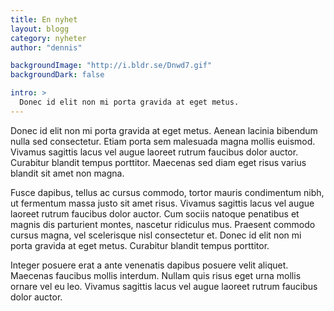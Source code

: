 ```yaml
---
title: En nyhet
layout: blogg
category: nyheter
author: "dennis"

backgroundImage: "http://i.bldr.se/Dnwd7.gif"
backgroundDark: false

intro: >
  Donec id elit non mi porta gravida at eget metus.
---
```


Donec id elit non mi porta gravida at eget metus. Aenean lacinia bibendum nulla sed consectetur. Etiam porta sem malesuada magna mollis euismod. Vivamus sagittis lacus vel augue laoreet rutrum faucibus dolor auctor. Curabitur blandit tempus porttitor. Maecenas sed diam eget risus varius blandit sit amet non magna.

Fusce dapibus, tellus ac cursus commodo, tortor mauris condimentum nibh, ut fermentum massa justo sit amet risus. Vivamus sagittis lacus vel augue laoreet rutrum faucibus dolor auctor. Cum sociis natoque penatibus et magnis dis parturient montes, nascetur ridiculus mus. Praesent commodo cursus magna, vel scelerisque nisl consectetur et. Donec id elit non mi porta gravida at eget metus. Curabitur blandit tempus porttitor.

Integer posuere erat a ante venenatis dapibus posuere velit aliquet. Maecenas faucibus mollis interdum. Nullam quis risus eget urna mollis ornare vel eu leo. Vivamus sagittis lacus vel augue laoreet rutrum faucibus dolor auctor.